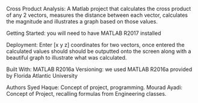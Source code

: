 Cross Product Analysis: A Matlab project that calculates the cross product of any 2 vectors, measures the distance between each
vector, calculates the magnitude and illustrates a graph based on those values.

Getting Started: you will need to have MATLAB R2017 installed 


Deployment: Enter [x y z] coordinates for two vectors, once entered the calculated values should should be outputted onto the screen along with a beautiful graph to illustrate what was calculated.


Built With: MATLAB R2016a
Versioning: we used MATLAB R2016a provided by Florida Atlantic University


Authors
Syed Haque: Concept of project, programming.
Mourad Ayadi: Concept of Project, recalling formulas from Engineering classes.
